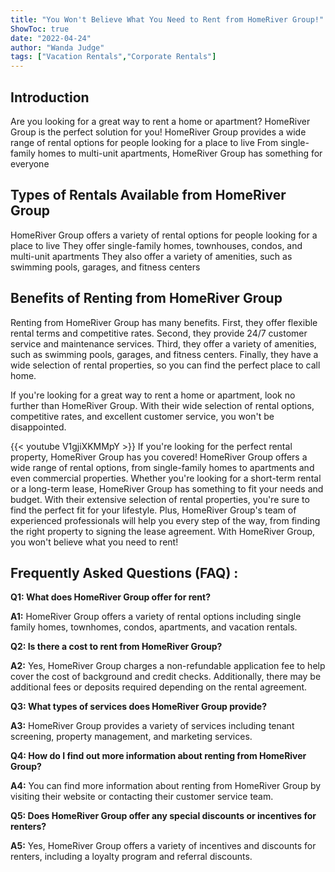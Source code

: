```yaml
---
title: "You Won't Believe What You Need to Rent from HomeRiver Group!"
ShowToc: true 
date: "2022-04-24"
author: "Wanda Judge" 
tags: ["Vacation Rentals","Corporate Rentals"]
---
```

## Introduction 
Are you looking for a great way to rent a home or apartment? HomeRiver Group is the perfect solution for you! HomeRiver Group provides a wide range of rental options for people looking for a place to live From single-family homes to multi-unit apartments, HomeRiver Group has something for everyone 

## Types of Rentals Available from HomeRiver Group
HomeRiver Group offers a variety of rental options for people looking for a place to live They offer single-family homes, townhouses, condos, and multi-unit apartments They also offer a variety of amenities, such as swimming pools, garages, and fitness centers 

## Benefits of Renting from HomeRiver Group
Renting from HomeRiver Group has many benefits. First, they offer flexible rental terms and competitive rates. Second, they provide 24/7 customer service and maintenance services. Third, they offer a variety of amenities, such as swimming pools, garages, and fitness centers. Finally, they have a wide selection of rental properties, so you can find the perfect place to call home. 

If you're looking for a great way to rent a home or apartment, look no further than HomeRiver Group. With their wide selection of rental options, competitive rates, and excellent customer service, you won't be disappointed.

{{< youtube V1gjiXKMMpY >}} 
If you're looking for the perfect rental property, HomeRiver Group has you covered! HomeRiver Group offers a wide range of rental options, from single-family homes to apartments and even commercial properties. Whether you're looking for a short-term rental or a long-term lease, HomeRiver Group has something to fit your needs and budget. With their extensive selection of rental properties, you're sure to find the perfect fit for your lifestyle. Plus, HomeRiver Group's team of experienced professionals will help you every step of the way, from finding the right property to signing the lease agreement. With HomeRiver Group, you won't believe what you need to rent!

## Frequently Asked Questions (FAQ) :
**Q1: What does HomeRiver Group offer for rent?**

**A1:** HomeRiver Group offers a variety of rental options including single family homes, townhomes, condos, apartments, and vacation rentals. 

**Q2: Is there a cost to rent from HomeRiver Group?**

**A2:** Yes, HomeRiver Group charges a non-refundable application fee to help cover the cost of background and credit checks. Additionally, there may be additional fees or deposits required depending on the rental agreement. 

**Q3: What types of services does HomeRiver Group provide?**

**A3:** HomeRiver Group provides a variety of services including tenant screening, property management, and marketing services. 

**Q4: How do I find out more information about renting from HomeRiver Group?**

**A4:** You can find more information about renting from HomeRiver Group by visiting their website or contacting their customer service team. 

**Q5: Does HomeRiver Group offer any special discounts or incentives for renters?**

**A5:** Yes, HomeRiver Group offers a variety of incentives and discounts for renters, including a loyalty program and referral discounts.



